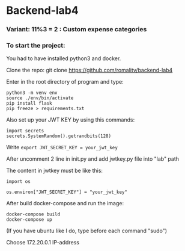 # Backend-lab4

### Variant: 11%3 = 2 : Custom expense categories

### To start the project:

You had to have installed python3 and docker.

Clone the repo: git clone https://github.com/romalitv/backend-lab4

Enter in the root directory of program and type:

```
python3 -m venv env
source ./env/bin/activate
pip install flask
pip freeze > requirements.txt
```

Also set up your JWT KEY by using this commands:

```
import secrets
secrets.SystemRandom().getrandbits(128)
```

Write `export JWT_SECRET_KEY = your_jwt_key`

After uncomment 2 line in init.py and add jwtkey.py file into "lab" path 

The content in jwtkey must be like this:

```
import os

os.environ["JWT_SECRET_KEY"] = "your_jwt_key"
```

After build docker-compose and run the image:

```
docker-compose build
docker-compose up
```

(If you have ubuntu like I do, type before each command "sudo")

Choose 172.20.0.1 IP-address